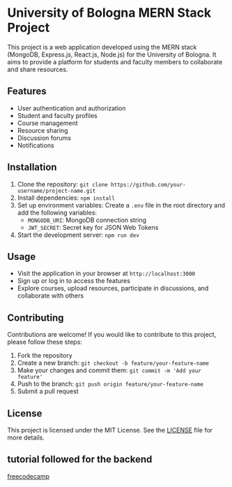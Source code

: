 # University of Bologna MERN Stack Project

This project is a web application developed using the MERN stack (MongoDB, Express.js, React.js, Node.js) for the University of Bologna. It aims to provide a platform for students and faculty members to collaborate and share resources.

## Features

- User authentication and authorization
- Student and faculty profiles
- Course management
- Resource sharing
- Discussion forums
- Notifications

## Installation

1. Clone the repository: `git clone https://github.com/your-username/project-name.git`
2. Install dependencies: `npm install`
3. Set up environment variables: Create a `.env` file in the root directory and add the following variables:
    - `MONGODB_URI`: MongoDB connection string
    - `JWT_SECRET`: Secret key for JSON Web Tokens
4. Start the development server: `npm run dev`

## Usage

- Visit the application in your browser at `http://localhost:3000`
- Sign up or log in to access the features
- Explore courses, upload resources, participate in discussions, and collaborate with others

## Contributing

Contributions are welcome! If you would like to contribute to this project, please follow these steps:

1. Fork the repository
2. Create a new branch: `git checkout -b feature/your-feature-name`
3. Make your changes and commit them: `git commit -m 'Add your feature'`
4. Push to the branch: `git push origin feature/your-feature-name`
5. Submit a pull request

## License

This project is licensed under the MIT License. See the [LICENSE](LICENSE) file for more details.

## tutorial followed for the backend

[freecodecamp](https://www.freecodecamp.org/news/how-to-build-a-fullstack-authentication-system-with-react-express-mongodb-heroku-and-netlify/)
